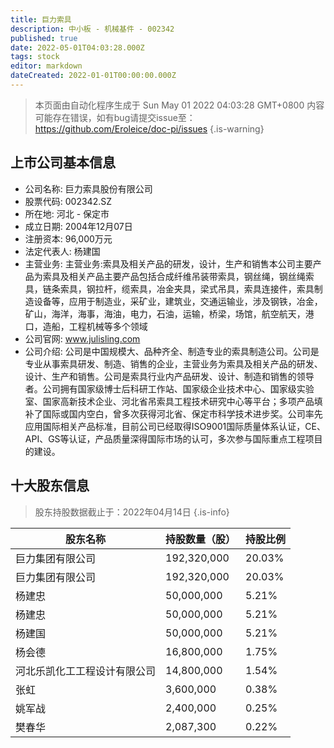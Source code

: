 ```yaml
---
title: 巨力索具
description: 中小板 - 机械基件 - 002342
published: true
date: 2022-05-01T04:03:28.000Z
tags: stock
editor: markdown
dateCreated: 2022-01-01T00:00:00.000Z
---
```


> 本页面由自动化程序生成于 Sun May 01 2022 04:03:28 GMT+0800
> 内容可能存在错误，如有bug请提交issue至：https://github.com/Eroleice/doc-pi/issues
{.is-warning}

## 上市公司基本信息
- 公司名称: 巨力索具股份有限公司
- 股票代码: 002342.SZ
- 所在地: 河北 - 保定市
- 成立日期: 2004年12月07日
- 注册资本: 96,000万元
- 法定代表人: 杨建国
- 主营业务: 主营业务:索具及相关产品的研发，设计，生产和销售本公司主要产品为索具及相关产品主要产品包括合成纤维吊装带索具，钢丝绳，钢丝绳索具，链条索具，钢拉杆，缆索具，冶金夹具，梁式吊具，索具连接件，索具制造设备等，应用于制造业，采矿业，建筑业，交通运输业，涉及钢铁，冶金，矿山，海洋，海事，海油，电力，石油，运输，桥梁，场馆，航空航天，港口，造船，工程机械等多个领域
- 公司官网: www.julisling.com
- 公司介绍: 公司是中国规模大、品种齐全、制造专业的索具制造公司。公司是专业从事索具研发、制造、销售的企业，主营业务为索具及相关产品的研发、设计、生产和销售。公司是索具行业内产品研发、设计、制造和销售的领导者。公司拥有国家级博士后科研工作站、国家级企业技术中心、国家级实验室、国家高新技术企业、河北省吊索具工程技术研究中心等平台；多项产品填补了国际或国内空白，曾多次获得河北省、保定市科学技术进步奖。公司率先应用国际相关产品标准，目前公司已经取得ISO9001国际质量体系认证，CE、API、GS等认证，产品质量深得国际市场的认可，多次参与国际重点工程项目的建设。


## 十大股东信息
> 股东持股数据截止于：2022年04月14日
{.is-info}

| 股东名称 | 持股数量（股） | 持股比例 |
| --- | --- | --- |
| 巨力集团有限公司 | 192,320,000 | 20.03% |
| 巨力集团有限公司 | 192,320,000 | 20.03% |
| 杨建忠 | 50,000,000 | 5.21% |
| 杨建忠 | 50,000,000 | 5.21% |
| 杨建国 | 50,000,000 | 5.21% |
| 杨会德 | 16,800,000 | 1.75% |
| 河北乐凯化工工程设计有限公司 | 14,800,000 | 1.54% |
| 张虹 | 3,600,000 | 0.38% |
| 姚军战 | 2,400,000 | 0.25% |
| 樊春华 | 2,087,300 | 0.22% |




